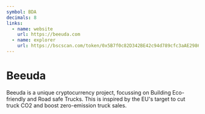 ```yaml
---
symbol: BDA
decimals: 8
links:
  - name: website
    url: https://beeuda.com
  - name: explorer
    url: https://bscscan.com/token/0x5B7f0c82D342BE42c94d789cfc3aAE29863D123e
---
```


# Beeuda

Beeuda is a unique cryptocurrency project, focussing on Building Eco-friendly and Road safe Trucks. This is inspired by the EU's target to cut truck CO2 and boost zero-emission truck sales.

